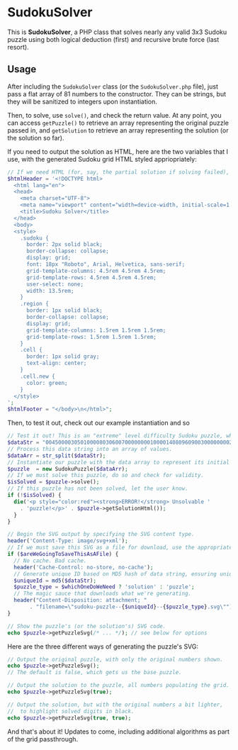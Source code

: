 # SudokuSolver
This is **SudokuSolver**, a PHP class that solves nearly any valid 3x3 Sudoku puzzle using both logical deduction (first) and recursive brute force (last resort).

## Usage
After including the `SudokuSolver` class (or the `SudokuSolver.php` file), just pass a flat array of 81 numbers to the constructor. They can be strings, but they will be sanitized to integers upon instantiation.

Then, to solve, use `solve()`, and check the return value. At any point, you can access `getPuzzle()` to retrieve an array representing the original puzzle passed in, and `getSolution` to retrieve an array representing the solution (or the solution so far).

If you need to output the solution as HTML, here are the two variables that I use, with the generated Sudoku grid HTML styled appriopriately:

```php
// If we need HTML (for, say, the partial solution if solving failed), use this as a basis.
$htmlHeader = '<!DOCTYPE html>
  <html lang="en">
  <head>
    <meta charset="UTF-8">
    <meta name="viewport" content="width=device-width, initial-scale=1.0">
    <title>Sudoku Solver</title>
  </head>
  <body>
  <style>
    .sudoku {
      border: 2px solid black;
      border-collapse: collapse;
      display: grid;
      font: 18px "Roboto", Arial, Helvetica, sans-serif;
      grid-template-columns: 4.5rem 4.5rem 4.5rem;
      grid-template-rows: 4.5rem 4.5rem 4.5rem;
      user-select: none;
      width: 13.5rem;
    }
    .region {
      border: 1px solid black;
      border-collapse: collapse;
      display: grid;
      grid-template-columns: 1.5rem 1.5rem 1.5rem;
      grid-template-rows: 1.5rem 1.5rem 1.5rem;
    }
    .cell {
      border: 1px solid gray;
      text-align: center;
    }
    .cell.new {
      color: green;
    }
  </style>
';
$htmlFooter = "</body>\n</html>";
```

Then, to test it out, check out our example instantiation and so

```php
// Test it out! This is an "extreme" level difficulty Sudoku puzzle, which is solveable by our dual-algorithmic solver.
$dataStr = "004500003050100008030600700000000100001408096090030000000020057000804200500000000";
// Process this data string into an array of values.
$dataArr = str_split($dataStr);
// Instantiate our puzzle with the data array to represent its initial state.
$puzzle  = new SudokuPuzzle($dataArr);
// If we must solve this puzzle, do so and check for validity.
$isSolved = $puzzle->solve();
// If this puzzle has not been solved, let the user know.
if (!$isSolved) {
  die('<p style="color:red"><strong>ERROR!</strong> Unsolvable '
    . 'puzzle!</p>' . $puzzle->getSolutionHtml());
  }
}

// Begin the SVG output by specifying the SVG content type.
header('Content-Type: image/svg+xml');
// If we must save this SVG as a file for download, use the appropriate headers.
if ($areWeGoingToSaveThisAsAFile) {
  // No cache. Bad cache.
  header('Cache-Control: no-store, no-cache');
  // Generate unique ID based on MD5 hash of data string, ensuring uniqueness.
  $uniqueId = md5($dataStr);
  $puzzle_type = $whichOneDoWeNeed ? 'solution' : 'puzzle';
  // The magic sauce that downloads what we're generating.
  header("Content-Disposition: attachment; "
       . "filename=\"sudoku-puzzle--{$uniqueId}--{$puzzle_type}.svg\"");
}

// Show the puzzle's (or the solution's) SVG code.
echo $puzzle->getPuzzleSvg(/* ... */); // see below for options
```

Here are the three different ways of generating the puzzle's SVG:

```php
// Output the original puzzle, with only the original numbers shown.
echo $puzzle->getPuzzleSvg();
// The default is false, which gets us the base puzzle.

// Output the solution to the puzzle, all numbers populating the grid.
echo $puzzle->getPuzzleSvg(true);

// Output the solution, but with the original numbers a bit lighter,
//  to highlight solved digits in black.
echo $puzzle->getPuzzleSvg(true, true);
```

And that's about it! Updates to come, including additional algorithms as part of the grid passthrough.
